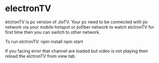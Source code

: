 # electronTV

elctronTV is pc version of JioTV.
Your pc need to be connected with jio network via your mobile hotspot or jiofiber network to watch elctronTV for first time then you can switch to other network.

To run elctronTV:
npm install
npm start

If you facing error that channel are loaded but video is not playing then reload the elctronTV from view tab.
